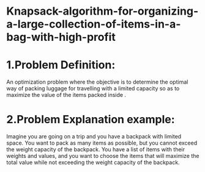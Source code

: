 # Knapsack-algorithm-for-organizing-a-large-collection-of-items-in-a-bag-with-high-profit

# 1.Problem Definition:
An optimization problem where the objective is to determine the optimal way of packing
luggage for travelling with a limited capacity so as to maximize the value of the items packed
inside .
# 2.Problem Explanation example:
Imagine you are going on a trip and you have a backpack with limited space. You want to
pack as many items as possible, but you cannot exceed the weight capacity of the backpack.
You have a list of items with their weights and values, and you want to choose the items that
will maximize the total value while not exceeding the weight capacity of the backpack.

